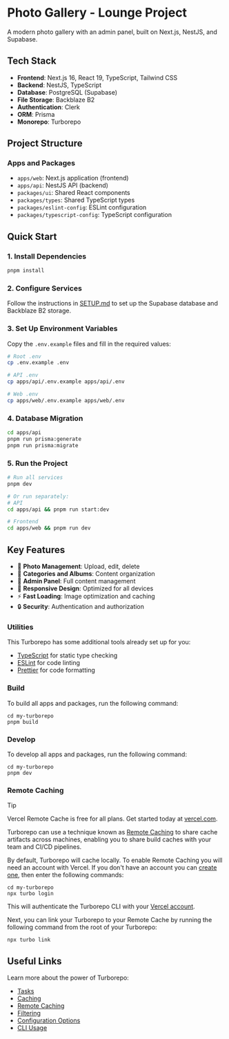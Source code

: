 # Photo Gallery - Lounge Project

A modern photo gallery with an admin panel, built on Next.js, NestJS, and Supabase.

## Tech Stack

- **Frontend**: Next.js 16, React 19, TypeScript, Tailwind CSS
- **Backend**: NestJS, TypeScript
- **Database**: PostgreSQL (Supabase)
- **File Storage**: Backblaze B2
- **Authentication**: Clerk
- **ORM**: Prisma
- **Monorepo**: Turborepo

## Project Structure

### Apps and Packages

- `apps/web`: Next.js application (frontend)
- `apps/api`: NestJS API (backend)
- `packages/ui`: Shared React components
- `packages/types`: Shared TypeScript types
- `packages/eslint-config`: ESLint configuration
- `packages/typescript-config`: TypeScript configuration

## Quick Start

### 1. Install Dependencies

```bash
pnpm install
```

### 2. Configure Services

Follow the instructions in [SETUP.md](./SETUP.md) to set up the Supabase database and Backblaze B2 storage.

### 3. Set Up Environment Variables

Copy the `.env.example` files and fill in the required values:

```bash
# Root .env
cp .env.example .env

# API .env
cp apps/api/.env.example apps/api/.env

# Web .env
cp apps/web/.env.example apps/web/.env
```

### 4. Database Migration

```bash
cd apps/api
pnpm run prisma:generate
pnpm run prisma:migrate
```

### 5. Run the Project

```bash
# Run all services
pnpm dev

# Or run separately:
# API
cd apps/api && pnpm run start:dev

# Frontend
cd apps/web && pnpm run dev
```

## Key Features

- 📸 **Photo Management**: Upload, edit, delete
- 📁 **Categories and Albums**: Content organization
- 🔐 **Admin Panel**: Full content management
- 🎨 **Responsive Design**: Optimized for all devices
- ⚡ **Fast Loading**: Image optimization and caching
- 🔒 **Security**: Authentication and authorization

### Utilities

This Turborepo has some additional tools already set up for you:

- [TypeScript](https://www.typescriptlang.org/) for static type checking
- [ESLint](https://eslint.org/) for code linting
- [Prettier](https://prettier.io) for code formatting

### Build

To build all apps and packages, run the following command:

```
cd my-turborepo
pnpm build
```

### Develop

To develop all apps and packages, run the following command:

```
cd my-turborepo
pnpm dev
```

### Remote Caching

> [!TIP]
> Vercel Remote Cache is free for all plans. Get started today at [vercel.com](https://vercel.com/signup?/signup?utm_source=remote-cache-sdk&utm_campaign=free_remote_cache).

Turborepo can use a technique known as [Remote Caching](https://turborepo.com/docs/core-concepts/remote-caching) to share cache artifacts across machines, enabling you to share build caches with your team and CI/CD pipelines.

By default, Turborepo will cache locally. To enable Remote Caching you will need an account with Vercel. If you don't have an account you can [create one](https://vercel.com/signup?utm_source=turborepo-examples), then enter the following commands:

```
cd my-turborepo
npx turbo login
```

This will authenticate the Turborepo CLI with your [Vercel account](https://vercel.com/docs/concepts/personal-accounts/overview).

Next, you can link your Turborepo to your Remote Cache by running the following command from the root of your Turborepo:

```
npx turbo link
```

## Useful Links

Learn more about the power of Turborepo:

- [Tasks](https://turborepo.com/docs/crafting-your-repository/running-tasks)
- [Caching](https://turborepo.com/docs/crafting-your-repository/caching)
- [Remote Caching](https://turborepo.com/docs/core-concepts/remote-caching)
- [Filtering](https://turborepo.com/docs/crafting-your-repository/running-tasks#using-filters)
- [Configuration Options](https://turborepo.com/docs/reference/configuration)
- [CLI Usage](https://turborepo.com/docs/reference/command-line-reference)
